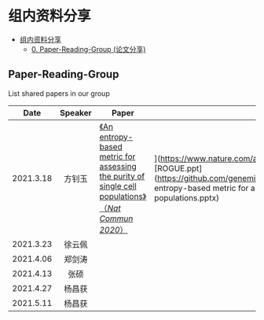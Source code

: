 # 组内资料分享

- [组内资料分享](#组内资料分享)
  - [0. Paper-Reading-Group (论文分享)](#Paper-Reading-Group)

## Paper-Reading-Group

List shared papers in our group

| Date      | Speaker | Paper                                                        | Slides                                                       | Keywords |
| --------- | :-----: | ------------------------------------------------------------ | ------------------------------------------------------------ | -------- |
| 2021.3.18 | 方钊玉  | [《An entropy-based metric for assessing the purity of single cell populations》 （*Nat Commun 2020*） ](https://www.nature.com/articles/s41467-020-16904-3) | ](https://www.nature.com/articles/s41467-020-16904-3)[ROGUE.ppt](https://github.com/genemine/journalClub/blob/main/slides/An entropy-based metric for assessing the purity of single cell populations.pptx)| 单细胞聚类         |
| 2021.3.23 | 徐云佩  |                                                              |                                                              |          |
| 2021.4.06 | 郑剑涛  |                                                              |                                                              |          |
| 2021.4.13 |  张硕   |                                                              |                                                              |          |
| 2021.4.27 | 杨昌获  |                                                              |                                                              |          |
| 2021.5.11 | 杨昌获  |                                                              |                                                              |          |
